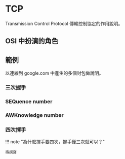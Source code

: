 # TCP

Transmission Control Protocol 傳輸控制協定的作用說明。

## OSI 中扮演的角色

## 範例

以連線到 google.com 中產生的多個封包做說明。

### 三次握手

### SEQuence number

### AWKnowledge number

### 四次揮手

!!! note "為什麼揮手要四次，握手僅三次就可以？"

    待撰寫
